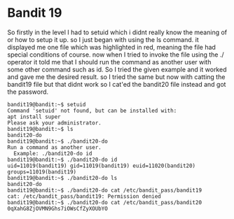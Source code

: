 # Bandit 19
So firstly in the level I had to setuid which i didnt really know the meaning of or how to setup it up.
so I just began with using the ls command.
it displayed me one file which was highlighted in red, meaning the file had special conditions of course.
now when I tried to invoke the file using the ./ operator it told me that I should run the command as another user with some other command such as id.
So I tried the given example and it worked and gave me the desired result.
so I tried the same but now with catting the  bandit19 file but that didnt work so I cat'ed the bandit20 file instead and got the password.
~~~
bandit19@bandit:~$ setuid
Command 'setuid' not found, but can be installed with:
apt install super
Please ask your administrator.
bandit19@bandit:~$ ls
bandit20-do
bandit19@bandit:~$ ./bandit20-do
Run a command as another user.
  Example: ./bandit20-do id
bandit19@bandit:~$ ./bandit20-do id
uid=11019(bandit19) gid=11019(bandit19) euid=11020(bandit20) groups=11019(bandit19)
bandit19@bandit:~$ ./bandit20-do ls
bandit20-do
bandit19@bandit:~$ ./bandit20-do cat /etc/bandit_pass/bandit19
cat: /etc/bandit_pass/bandit19: Permission denied
bandit19@bandit:~$ ./bandit20-do cat /etc/bandit_pass/bandit20
0qXahG8ZjOVMN9Ghs7iOWsCfZyXOUbYO
~~~
